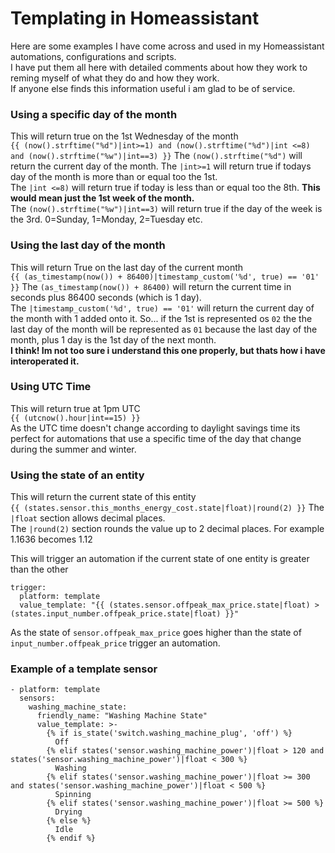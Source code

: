 
# Templating in Homeassistant

Here are some examples I have come across and used in my Homeassistant automations, configurations and scripts.  
I have put them all here with detailed comments about how they work to reming myself of what they do and how they work.  
If anyone else finds this information useful i am glad to be of service.  


### Using a specific day of the month
This will return true on the 1st Wednesday of the month  
`{{ (now().strftime("%d")|int>=1) and (now().strftime("%d")|int <=8) and (now().strftime("%w")|int==3) }}`
The `(now().strftime("%d")` will return the current day of the month. The `|int>=1` will return true if todays day of the month is more than or equal too the 1st.  
The `|int <=8)` will return true if today is less than or equal too the 8th. **This would mean just the 1st week of the month.**  
The  `(now().strftime("%w")|int==3)` will return true if the day of the week is the 3rd. 0=Sunday, 1=Monday, 2=Tuesday etc.  


### Using the last day of the month
This will return True on the last day of the current month  
`{{ (as_timestamp(now()) + 86400)|timestamp_custom('%d', true) == '01' }}`
The `(as_timestamp(now()) + 86400)` will return the current time in seconds plus 86400 seconds (which is 1 day).  
The `|timestamp_custom('%d', true) == '01'` will return the current day of the month with 1 added onto it. So... if the 1st is represented os `02` the the last day of the month will be represented as `01` because the last day of the month, plus 1 day is the 1st day of the next month.  
**I think! Im not too sure i understand this one properly, but thats how i have interoperated it.**  


### Using UTC Time
This will return true at 1pm UTC  
`{{ (utcnow().hour|int==15) }}`  
As the UTC time doesn't change according to daylight savings time its perfect for automations that use a specific time of the day that change during the summer and winter.


### Using the state of an entity
This will return the current state of this entity  
`{{ (states.sensor.this_months_energy_cost.state|float)|round(2) }}`
The `|float` section allows decimal places.  
The `|round(2)` section rounds the value up to 2 decimal places. For example 1.1636 becomes 1.12  

This will trigger an automation if the current state of one entity is greater than the other  
```
trigger:
  platform: template
  value_template: "{{ (states.sensor.offpeak_max_price.state|float) > (states.input_number.offpeak_price.state|float) }}"
```
As the state of `sensor.offpeak_max_price` goes higher than the state of `input_number.offpeak_price` trigger an automation.  


### Example of a template sensor
```
- platform: template
  sensors:
    washing_machine_state:
      friendly_name: "Washing Machine State"
      value_template: >-
        {% if is_state('switch.washing_machine_plug', 'off') %}
          Off
        {% elif states('sensor.washing_machine_power')|float > 120 and states('sensor.washing_machine_power')|float < 300 %}
          Washing
        {% elif states('sensor.washing_machine_power')|float >= 300 and states('sensor.washing_machine_power')|float < 500 %}
          Spinning
        {% elif states('sensor.washing_machine_power')|float >= 500 %}
          Drying
        {% else %}
          Idle
        {% endif %}
```

